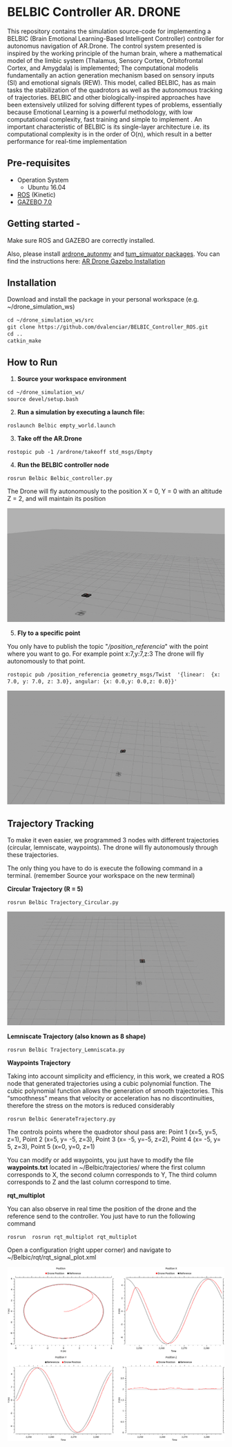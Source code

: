# BELBIC Controller AR. DRONE
This repository contains the simulation source-code for implementing a BELBIC (Brain Emotional Learning-Based Intelligent Controller) controller for autonomus navigation of AR.Drone. The control system presented is inspired by the working principle of the human brain, where a mathematical model of the limbic system (Thalamus, Sensory Cortex, Orbitofrontal Cortex, and Amygdala) is implemented; The computational modelis fundamentally an action generation mechanism based on sensory inputs (SI) and emotional signals (REW). This model, called BELBIC, has as main tasks the stabilization of the quadrotors as well as the autonomous tracking of trajectories. BELBIC and other biologically-inspired approaches have been extensively utilized for solving different types of problems, essentially because Emotional Learning is a powerful methodology, with low
computational complexity, fast training and simple to implement . An important characteristic of BELBIC is its single-layer architecture i.e. its computational complexity is in the order of O(n), which result in a better performance for real-time implementation 

## Pre-requisites
* Operation System
  * Ubuntu 16.04
* [ROS](http://wiki.ros.org/kinetic/Installation/Ubuntu) (Kinetic)
* [GAZEBO 7.0](http://gazebosim.org/)
  

## Getting started - 
Make sure ROS and GAZEBO are correctly installed. 

Also, please install [ardrone_autonmy](https://github.com/AutonomyLab/ardrone_autonomy) and [tum_simuator packages](https://github.com/eborghi10/AR.Drone-ROS). You can find the instructions here:
[AR Drone Gazebo Installation](https://github.com/dvalenciar/AR_Drone_ROS_GUI#getting-started)


## Installation 

Download and install the package in your personal workspace (e.g. ~/drone_simulation_ws)
  
  ```
  cd ~/drone_simulation_ws/src
  git clone https://github.com/dvalenciar/BELBIC_Controller_ROS.git
  cd ..
  catkin_make
  ```

## How to Run ##

1. **Source your workspace environment**

  ```
  cd ~/drone_simulation_ws/
  source devel/setup.bash
  ```
2. **Run a simulation by executing a launch file:**

  ```
  roslaunch Belbic empty_world.launch
  ```
3. **Take off the AR.Drone**

  ```
  rostopic pub -1 /ardrone/takeoff std_msgs/Empty
  ```

4. **Run the BELBIC controller node**

  ```
  rosrun Belbic Belbic_controller.py
  ```
The Drone will fly autonomously to the position X = 0, Y = 0 with an altitude Z = 2, and will maintain its position

![](https://github.com/dvalenciar/BELBIC_Controller_ROS/blob/master/Belbic_1.gif)


5. **Fly to a specific point**

You only have to publish the topic "*/position_referencia*"  with the point where you want to go. For example point x:7,y:7,z:3 The drone will fly autonomously to that point.

  ```
  rostopic pub /position_referencia geometry_msgs/Twist  '{linear:  {x: 7.0, y: 7.0, z: 3.0}, angular: {x: 0.0,y: 0.0,z: 0.0}}'
 ```
 
 ![](https://github.com/dvalenciar/BELBIC_Controller_ROS/blob/master/point.gif)

## Trajectory Tracking ##

To make it even easier, we programmed 3 nodes with different trajectories (circular, lemniscate, waypoints). The drone will fly autonomously through these trajectories.

The only thing you have to do is execute the following command in a terminal. (remember Source your workspace on the new terminal)


**Circular Trajectory (R = 5)**
  ```
  rosrun Belbic Trajectory_Circular.py 
```  
![](https://github.com/dvalenciar/BELBIC_Controller_ROS/blob/master/pic44.gif)


**Lemniscate  Trajectory (also known as 8 shape)**
 ```
 rosrun Belbic Trajectory_Lemniscata.py
 ```
 
 **Waypoints Trajectory**
 
Taking into account simplicity and efficiency, in this work, we created a ROS node that generated trajectories using a cubic polynomial function. The cubic polynomial function allows the generation of smooth trajectories. This “smoothness” means that velocity or acceleration has no discontinuities, therefore the stress on the motors is reduced considerably
 ```
 rosrun Belbic GenerateTrajectory.py 
 ```
 
 The controls points where the quadrotor shoul pass are: Point 1 (x=5, y=5, z=1), Point 2 (x=5, y= -5, z=3), Point 3 (x= -5,
y=-5, z=2), Point 4 (x= -5, y= 5, z=3), Point 5 (x=0, y=0, z=1)

You can modify or add  waypoints, you just have to modify the file **waypoints.txt** located in ~/Belbic/trajectories/
where the first column corresponds to X, the second column corresponds to Y, The third column corresponds to Z and the last column correspond to time.

 **rqt_multiplot**
 
You can also observe in real time the position of the drone and the reference send to the controller. You just have to run the following command
 
 ```
rosrun  rosrun rqt_multiplot rqt_multiplot
 ```
Open a configuration (right upper corner) and navigate to ~/Belbic/rqt/rqt_signal_plot.xml

![](https://github.com/dvalenciar/BELBIC_Controller_ROS/blob/master/Circular_Figure5.1.png)



